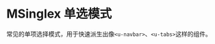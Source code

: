 # MSinglex 单选模式

常见的单项选择模式，用于快速派生出像`<u-navbar>`、`<u-tabs>`这样的组件。

<u-h2-tabs router>
    <u-h2-tab title="基础示例" to="/components/m-singlex/examples"></u-h2-tab>
    <u-h2-tab hidden title="拓展应用" to="/components/m-singlex/advanced"></u-h2-tab>
    <u-h2-tab v-if="NODE_ENV === 'development'" title="测试用例" to="/components/m-singlex/cases"></u-h2-tab>
    <u-h2-tab title="API" to="/components/m-singlex/api"></u-h2-tab>
</u-h2-tabs>

<router-view></router-view>
